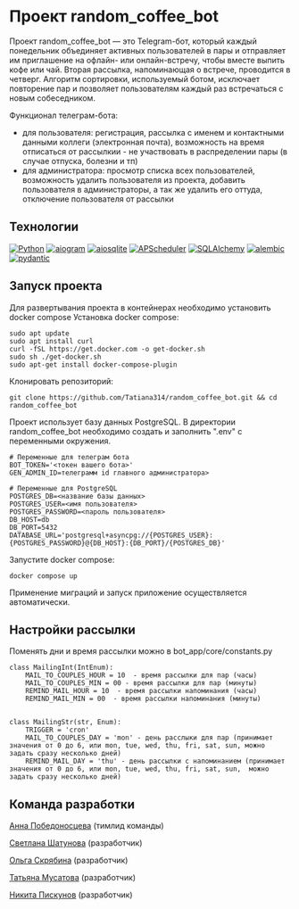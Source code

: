 # Проект random_coffee_bot


Проект random_coffee_bot — это Telegram-бот, который каждый понедельник объединяет активных пользователей в пары и отправляет им приглашение на офлайн- или онлайн-встречу, чтобы вместе выпить кофе или чай. Вторая рассылка, напоминающая о встрече, проводится в четверг. Алгоритм сортировки, используемый ботом, исключает повторение пар и позволяет пользователям каждый раз встречаться с новым собеседником.

Функционал телеграм-бота:
- для пользователя: регистрация, рассылка с именем и контактными данными коллеги (электронная почта), возможность на время отписаться от рассылкии -  не участвовать в распределении пары (в случае отпуска, болезни и тп) 
- для администратора: просмотр списка всех пользователей, возможность удалить пользователя из проекта, добавить пользователя в администраторы, а так же удалить его оттуда, отключение пользователя от рассылки


## Технологии
[![Python](https://img.shields.io/badge/python-3.11-blue?logo=python)](https://www.python.org/)
[![aiogram](https://img.shields.io/badge/aiogram-3.4-blue)](https://docs.aiogram.dev/en/latest/)
[![aiosqlite](https://img.shields.io/badge/aiosqlite-blue)](https://pypi.org/project/aiosqlite/)
[![APScheduler](https://img.shields.io/badge/APScheduler-blue)](https://docs-python.ru/packages/modul-apscheduler-python/)
[![SQLAlchemy](https://img.shields.io/badge/SQLAlchemy-blue)](https://docs.sqlalchemy.org/en/20/)
[![alembic](https://img.shields.io/badge/alembic-blue)](https://alembic.sqlalchemy.org/en/latest/)
[![pydantic](https://img.shields.io/badge/pydantic-blue)](https://pydantic-docs.helpmanual.io/)


## Запуск проекта

Для развертывания проекта в контейнерах необходимо установить docker compose
Установка docker compose:
```
sudo apt update
sudo apt install curl
curl -fSL https://get.docker.com -o get-docker.sh
sudo sh ./get-docker.sh
sudo apt-get install docker-compose-plugin
```

Клонировать репозиторий:
```
git clone https://github.com/Tatiana314/random_coffee_bot.git && cd random_coffee_bot
```

Проект использует базу данных PostgreSQL.
В директории random_coffee_bot необходимо создать и заполнить ".env" с переменными окружения.
```
# Переменные для телеграм бота
BOT_TOKEN='<токен вашего бота>'
GEN_ADMIN_ID=телеграмм id главного администратора>

# Переменные для PostgreSQL
POSTGRES_DB=<название базы данных>
POSTGRES_USER=<имя пользователя>
POSTGRES_PASSWORD=<пароль пользователя>
DB_HOST=db
DB_PORT=5432
DATABASE_URL='postgresql+asyncpg://{POSTGRES_USER}:{POSTGRES_PASSWORD}@{DB_HOST}:{DB_PORT}/{POSTGRES_DB}'
```
Запустите docker compose:
```
docker compose up
```
Применение миграций и запуск приложение осуществляется автоматически.

## Настройки рассылки
Поменять дни и время рассылки можно в bot_app/core/constants.py
```
class MailingInt(IntEnum):
    MAIL_TO_COUPLES_HOUR = 10  - время рассылки для пар (часы)
    MAIL_TO_COUPLES_MIN = 00 - время рассылки для пар (минуты)
    REMIND_MAIL_HOUR = 10  - время рассылки напоминания (часы)
    REMIND_MAIL_MIN = 00  - время рассылки напоминания (минуты)


class MailingStr(str, Enum):
    TRIGGER = 'cron'
    MAIL_TO_COUPLES_DAY = 'mon' - день расслыки для пар (принимает значения от 0 до 6, или mon, tue, wed, thu, fri, sat, sun, можно задать сразу несколько дней)
    REMIND_MAIL_DAY = 'thu' - день рассылки с напоминанием (принимает значения от 0 до 6, или mon, tue, wed, thu, fri, sat, sun,  можно задать сразу несколько дней)
```


## Команда разработки

[Анна Победоносцева](https://github.com/ZebraHr) (тимлид команды)

[Светлана Шатунова](https://github.com/SvShatunova) (разработчик)

[Ольга Скрябина](https://github.com/ibonish) (разработчик)

[Татьяна Мусатова](https://github.com/Tatiana314) (разработчик)

[Никита Пискунов](https://github.com/Nikitkosss) (разработчик)
